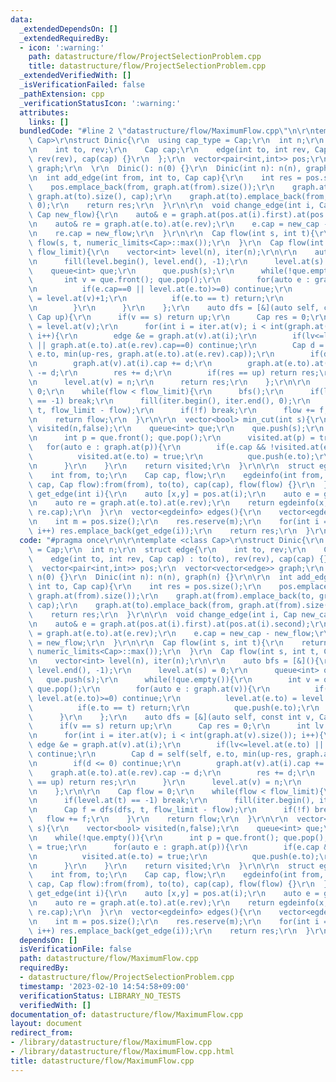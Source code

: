 ```yaml
---
data:
  _extendedDependsOn: []
  _extendedRequiredBy:
  - icon: ':warning:'
    path: datastructure/flow/ProjectSelectionProblem.cpp
    title: datastructure/flow/ProjectSelectionProblem.cpp
  _extendedVerifiedWith: []
  _isVerificationFailed: false
  _pathExtension: cpp
  _verificationStatusIcon: ':warning:'
  attributes:
    links: []
  bundledCode: "#line 2 \"datastructure/flow/MaximumFlow.cpp\"\n\r\ntemplate <class\
    \ Cap>\r\nstruct Dinic{\r\n  using cap_type = Cap;\r\n  int n;\r\n  struct edge{\r\
    \n    int to, rev;\r\n    Cap cap;\r\n    edge(int to, int rev, Cap cap) : to(to),\
    \ rev(rev), cap(cap) {}\r\n  };\r\n  vector<pair<int,int>> pos;\r\n  vector<vector<edge>>\
    \ graph;\r\n  \r\n  Dinic(): n(0) {}\r\n  Dinic(int n): n(n), graph(n) {}\r\n\r\
    \n  int add_edge(int from, int to, Cap cap){\r\n    int res = pos.size();\r\n\
    \    pos.emplace_back(from, graph.at(from).size());\r\n    graph.at(from).emplace_back(to,\
    \ graph.at(to).size(), cap);\r\n    graph.at(to).emplace_back(from, graph.at(from).size()-1,\
    \ 0);\r\n    return res;\r\n  }\r\n\r\n  void change_edge(int i, Cap new_cap,\
    \ Cap new_flow){\r\n    auto& e = graph.at(pos.at(i).first).at(pos.at(i).second);\r\
    \n    auto& re = graph.at(e.to).at(e.rev);\r\n    e.cap = new_cap - new_flow;\r\
    \n    re.cap = new_flow;\r\n  }\r\n\r\n  Cap flow(int s, int t){\r\n    return\
    \ flow(s, t, numeric_limits<Cap>::max());\r\n  }\r\n  Cap flow(int s, int t, Cap\
    \ flow_limit){\r\n    vector<int> level(n), iter(n);\r\n\r\n    auto bfs = [&](){\r\
    \n      fill(level.begin(), level.end(), -1);\r\n      level.at(s) = 0;\r\n  \
    \    queue<int> que;\r\n      que.push(s);\r\n      while(!que.empty()){\r\n \
    \       int v = que.front(); que.pop();\r\n        for(auto e : graph.at(v)){\r\
    \n          if(e.cap==0 || level.at(e.to)>=0) continue;\r\n          level.at(e.to)\
    \ = level.at(v)+1;\r\n          if(e.to == t) return;\r\n          que.push(e.to);\r\
    \n        }\r\n      }\r\n    };\r\n    auto dfs = [&](auto self, const int v,\
    \ Cap up){\r\n      if(v == s) return up;\r\n      Cap res = 0;\r\n      int lv\
    \ = level.at(v);\r\n      for(int i = iter.at(v); i < int(graph.at(v).size());\
    \ i++){\r\n        edge &e = graph.at(v).at(i);\r\n        if(lv<=level.at(e.to)\
    \ || graph.at(e.to).at(e.rev).cap==0) continue;\r\n        Cap d = self(self,\
    \ e.to, min(up-res, graph.at(e.to).at(e.rev).cap));\r\n        if(d <= 0) continue;\r\
    \n        graph.at(v).at(i).cap += d;\r\n        graph.at(e.to).at(e.rev).cap\
    \ -= d;\r\n        res += d;\r\n        if(res == up) return res;\r\n      }\r\
    \n      level.at(v) = n;\r\n      return res;\r\n    };\r\n\r\n    Cap flow =\
    \ 0;\r\n    while(flow < flow_limit){\r\n      bfs();\r\n      if(level.at(t)\
    \ == -1) break;\r\n      fill(iter.begin(), iter.end(), 0);\r\n      Cap f = dfs(dfs,\
    \ t, flow_limit - flow);\r\n      if(!f) break;\r\n      flow += f;\r\n    }\r\
    \n    return flow;\r\n  }\r\n\r\n  vector<bool> min_cut(int s){\r\n    vector<bool>\
    \ visited(n,false);\r\n    queue<int> que;\r\n    que.push(s);\r\n    while(!que.empty()){\r\
    \n      int p = que.front(); que.pop();\r\n      visited.at(p) = true;\r\n   \
    \   for(auto e : graph.at(p)){\r\n        if(e.cap && !visited.at(e.to)){\r\n\
    \          visited.at(e.to) = true;\r\n          que.push(e.to);\r\n        }\r\
    \n      }\r\n    }\r\n    return visited;\r\n  }\r\n\r\n  struct egdeinfo{\r\n\
    \    int from, to;\r\n    Cap cap, flow;\r\n    egdeinfo(int from, int to, Cap\
    \ cap, Cap flow):from(from), to(to), cap(cap), flow(flow) {}\r\n  };\r\n  egdeinfo\
    \ get_edge(int i){\r\n    auto [x,y] = pos.at(i);\r\n    auto e = graph.at(x).at(y);\r\
    \n    auto re = graph.at(e.to).at(e.rev);\r\n    return egdeinfo(x, e.to, e.cap+re.cap,\
    \ re.cap);\r\n  }\r\n  vector<egdeinfo> edges(){\r\n    vector<egdeinfo> res;\r\
    \n    int m = pos.size();\r\n    res.reserve(m);\r\n    for(int i = 0; i < m;\
    \ i++) res.emplace_back(get_edge(i));\r\n    return res;\r\n  }\r\n};\r\n"
  code: "#pragma once\r\n\r\ntemplate <class Cap>\r\nstruct Dinic{\r\n  using cap_type\
    \ = Cap;\r\n  int n;\r\n  struct edge{\r\n    int to, rev;\r\n    Cap cap;\r\n\
    \    edge(int to, int rev, Cap cap) : to(to), rev(rev), cap(cap) {}\r\n  };\r\n\
    \  vector<pair<int,int>> pos;\r\n  vector<vector<edge>> graph;\r\n  \r\n  Dinic():\
    \ n(0) {}\r\n  Dinic(int n): n(n), graph(n) {}\r\n\r\n  int add_edge(int from,\
    \ int to, Cap cap){\r\n    int res = pos.size();\r\n    pos.emplace_back(from,\
    \ graph.at(from).size());\r\n    graph.at(from).emplace_back(to, graph.at(to).size(),\
    \ cap);\r\n    graph.at(to).emplace_back(from, graph.at(from).size()-1, 0);\r\n\
    \    return res;\r\n  }\r\n\r\n  void change_edge(int i, Cap new_cap, Cap new_flow){\r\
    \n    auto& e = graph.at(pos.at(i).first).at(pos.at(i).second);\r\n    auto& re\
    \ = graph.at(e.to).at(e.rev);\r\n    e.cap = new_cap - new_flow;\r\n    re.cap\
    \ = new_flow;\r\n  }\r\n\r\n  Cap flow(int s, int t){\r\n    return flow(s, t,\
    \ numeric_limits<Cap>::max());\r\n  }\r\n  Cap flow(int s, int t, Cap flow_limit){\r\
    \n    vector<int> level(n), iter(n);\r\n\r\n    auto bfs = [&](){\r\n      fill(level.begin(),\
    \ level.end(), -1);\r\n      level.at(s) = 0;\r\n      queue<int> que;\r\n   \
    \   que.push(s);\r\n      while(!que.empty()){\r\n        int v = que.front();\
    \ que.pop();\r\n        for(auto e : graph.at(v)){\r\n          if(e.cap==0 ||\
    \ level.at(e.to)>=0) continue;\r\n          level.at(e.to) = level.at(v)+1;\r\n\
    \          if(e.to == t) return;\r\n          que.push(e.to);\r\n        }\r\n\
    \      }\r\n    };\r\n    auto dfs = [&](auto self, const int v, Cap up){\r\n\
    \      if(v == s) return up;\r\n      Cap res = 0;\r\n      int lv = level.at(v);\r\
    \n      for(int i = iter.at(v); i < int(graph.at(v).size()); i++){\r\n       \
    \ edge &e = graph.at(v).at(i);\r\n        if(lv<=level.at(e.to) || graph.at(e.to).at(e.rev).cap==0)\
    \ continue;\r\n        Cap d = self(self, e.to, min(up-res, graph.at(e.to).at(e.rev).cap));\r\
    \n        if(d <= 0) continue;\r\n        graph.at(v).at(i).cap += d;\r\n    \
    \    graph.at(e.to).at(e.rev).cap -= d;\r\n        res += d;\r\n        if(res\
    \ == up) return res;\r\n      }\r\n      level.at(v) = n;\r\n      return res;\r\
    \n    };\r\n\r\n    Cap flow = 0;\r\n    while(flow < flow_limit){\r\n      bfs();\r\
    \n      if(level.at(t) == -1) break;\r\n      fill(iter.begin(), iter.end(), 0);\r\
    \n      Cap f = dfs(dfs, t, flow_limit - flow);\r\n      if(!f) break;\r\n   \
    \   flow += f;\r\n    }\r\n    return flow;\r\n  }\r\n\r\n  vector<bool> min_cut(int\
    \ s){\r\n    vector<bool> visited(n,false);\r\n    queue<int> que;\r\n    que.push(s);\r\
    \n    while(!que.empty()){\r\n      int p = que.front(); que.pop();\r\n      visited.at(p)\
    \ = true;\r\n      for(auto e : graph.at(p)){\r\n        if(e.cap && !visited.at(e.to)){\r\
    \n          visited.at(e.to) = true;\r\n          que.push(e.to);\r\n        }\r\
    \n      }\r\n    }\r\n    return visited;\r\n  }\r\n\r\n  struct egdeinfo{\r\n\
    \    int from, to;\r\n    Cap cap, flow;\r\n    egdeinfo(int from, int to, Cap\
    \ cap, Cap flow):from(from), to(to), cap(cap), flow(flow) {}\r\n  };\r\n  egdeinfo\
    \ get_edge(int i){\r\n    auto [x,y] = pos.at(i);\r\n    auto e = graph.at(x).at(y);\r\
    \n    auto re = graph.at(e.to).at(e.rev);\r\n    return egdeinfo(x, e.to, e.cap+re.cap,\
    \ re.cap);\r\n  }\r\n  vector<egdeinfo> edges(){\r\n    vector<egdeinfo> res;\r\
    \n    int m = pos.size();\r\n    res.reserve(m);\r\n    for(int i = 0; i < m;\
    \ i++) res.emplace_back(get_edge(i));\r\n    return res;\r\n  }\r\n};\r\n"
  dependsOn: []
  isVerificationFile: false
  path: datastructure/flow/MaximumFlow.cpp
  requiredBy:
  - datastructure/flow/ProjectSelectionProblem.cpp
  timestamp: '2023-02-10 14:54:58+09:00'
  verificationStatus: LIBRARY_NO_TESTS
  verifiedWith: []
documentation_of: datastructure/flow/MaximumFlow.cpp
layout: document
redirect_from:
- /library/datastructure/flow/MaximumFlow.cpp
- /library/datastructure/flow/MaximumFlow.cpp.html
title: datastructure/flow/MaximumFlow.cpp
---
```

